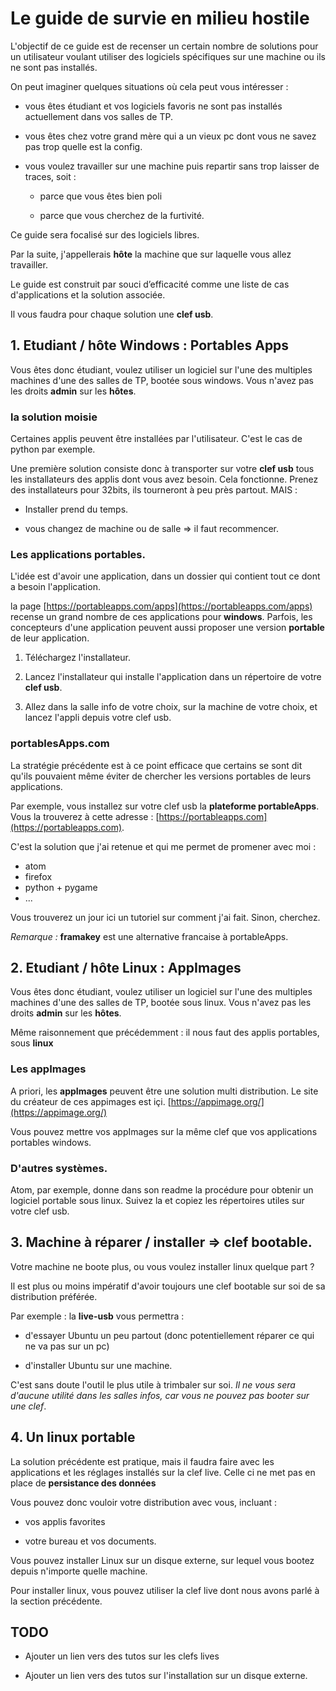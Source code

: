 # Le guide de survie en milieu hostile

L'objectif de ce guide est de recenser un certain nombre de solutions pour un utilisateur voulant utiliser des logiciels spécifiques sur une machine ou ils ne sont pas installés.

On peut imaginer quelques situations où cela peut vous intéresser :

- vous êtes étudiant et vos logiciels favoris ne sont pas installés actuellement dans vos salles de TP.

- vous êtes chez votre grand mère qui a un vieux pc dont vous ne savez pas trop quelle est la config.

- vous voulez travailler sur une machine puis repartir sans trop laisser de traces, soit :

  - parce que vous êtes bien poli

  - parce que vous cherchez de la furtivité.

Ce guide sera focalisé sur des logiciels libres.

Par la suite, j'appellerais **hôte** la machine que sur laquelle vous allez travailler.

Le guide est construit par souci d’efficacité comme une liste de cas d'applications et la solution associée.

Il vous faudra pour chaque solution une **clef usb**.

## 1. Etudiant / hôte Windows : Portables Apps

Vous êtes donc étudiant, voulez utiliser un logiciel sur l'une des multiples machines d'une des salles de TP, bootée sous windows.
Vous n'avez pas les droits **admin** sur les **hôtes**.

### la solution moisie
Certaines applis peuvent être installées par l'utilisateur. C'est le cas de python par exemple.

Une première solution consiste donc à transporter sur votre **clef usb** tous les installateurs des applis dont vous avez besoin. Cela fonctionne. Prenez des installateurs pour 32bits, ils tourneront à peu près partout. MAIS :

- Installer prend du temps.

- vous changez de machine ou de salle => il faut recommencer.

### Les applications portables.
L'idée est d'avoir une application, dans un dossier qui contient tout ce dont a besoin l'application.

la page [https://portableapps.com/apps](https://portableapps.com/apps) recense un grand nombre de ces applications pour **windows**. Parfois, les concepteurs d'une application peuvent aussi proposer une version **portable** de leur application.

1. Téléchargez l'installateur.

2. Lancez l'installateur qui
installe l'application dans un répertoire de votre **clef usb**.

3. Allez dans la salle info de votre choix, sur la machine de votre choix, et lancez l'appli depuis votre clef usb.

### portablesApps.com

La stratégie précédente est à ce point efficace que certains se sont dit qu'ils pouvaient même éviter de chercher les versions portables de leurs applications.

Par exemple, vous installez sur votre clef usb la **plateforme portableApps**. Vous la trouverez à cette adresse : [https://portableapps.com](https://portableapps.com).

C'est la solution que j'ai retenue et qui me permet de promener avec moi :
- atom
- firefox
- python + pygame
- ...

Vous trouverez un jour ici un tutoriel sur comment j'ai fait. Sinon, cherchez.

*Remarque :* **framakey** est une alternative francaise à portableApps.

## 2. Etudiant / hôte Linux : AppImages

Vous êtes donc étudiant, voulez utiliser un logiciel sur l'une des multiples machines d'une des salles de TP, bootée sous linux.
Vous n'avez pas les droits **admin** sur les **hôtes**.

Même raisonnement que précédemment : il nous faut des applis portables, sous **linux**

### Les appImages

A priori, les **appImages** peuvent être une solution multi distribution. Le site du créateur de ces appimages est içi. [https://appimage.org/](https://appimage.org/)

Vous pouvez mettre vos appImages sur la même clef que vos applications portables windows.

### D'autres systèmes.

Atom, par exemple, donne dans son readme la procédure pour obtenir un logiciel portable sous linux.
Suivez la et copiez les répertoires utiles sur votre clef usb.

## 3. Machine à réparer / installer => clef bootable.

Votre machine ne boote plus, ou vous voulez installer linux quelque part ?

Il est plus ou moins impératif d'avoir toujours une clef bootable sur soi de sa distribution préférée.

Par exemple : la **live-usb** vous permettra :

- d'essayer Ubuntu un peu partout (donc potentiellement réparer ce qui ne va pas sur un pc)

- d'installer Ubuntu sur une machine.

C'est sans doute l'outil le plus utile à trimbaler sur soi. *Il ne vous sera d'aucune utilité dans les salles infos, car vous ne pouvez pas booter sur une clef*.


## 4. Un linux portable

La solution précédente est pratique, mais il faudra faire avec les applications et les réglages installés sur la clef live. Celle ci ne met pas en place de **persistance des données**

Vous pouvez donc vouloir votre distribution avec vous, incluant :

- vos applis favorites

- votre bureau et vos documents.

Vous pouvez installer Linux sur un disque externe, sur lequel vous bootez depuis n'importe quelle machine.

Pour installer linux, vous pouvez utiliser la clef live dont nous avons parlé
à la section précédente.

## TODO

- Ajouter un lien vers des tutos sur les clefs lives

- Ajouter un lien vers des tutos sur l'installation sur un disque externe.
